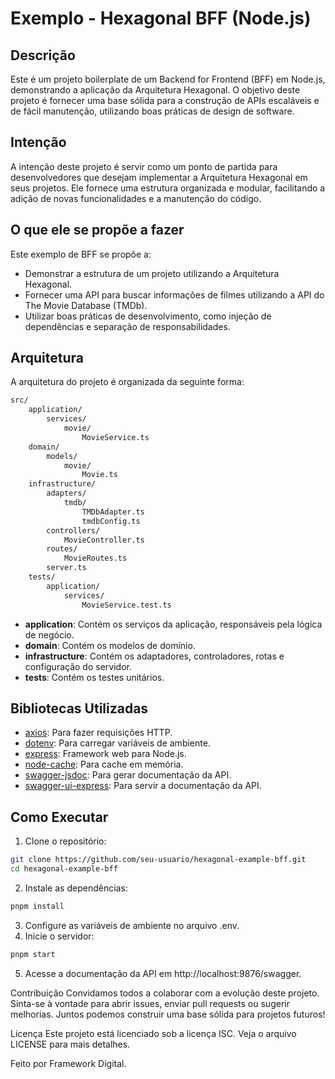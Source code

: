 # Exemplo - Hexagonal BFF (Node.js)

## Descrição

Este é um projeto boilerplate de um Backend for Frontend (BFF) em Node.js, demonstrando a aplicação da Arquitetura Hexagonal. O objetivo deste projeto é fornecer uma base sólida para a construção de APIs escaláveis e de fácil manutenção, utilizando boas práticas de design de software.

## Intenção

A intenção deste projeto é servir como um ponto de partida para desenvolvedores que desejam implementar a Arquitetura Hexagonal em seus projetos. Ele fornece uma estrutura organizada e modular, facilitando a adição de novas funcionalidades e a manutenção do código.

## O que ele se propõe a fazer

Este exemplo de BFF se propõe a:

- Demonstrar a estrutura de um projeto utilizando a Arquitetura Hexagonal.
- Fornecer uma API para buscar informações de filmes utilizando a API do The Movie Database (TMDb).
- Utilizar boas práticas de desenvolvimento, como injeção de dependências e separação de responsabilidades.

## Arquitetura

A arquitetura do projeto é organizada da seguinte forma:
```sh
src/
    application/
        services/
            movie/
                MovieService.ts
    domain/
        models/
            movie/
                Movie.ts
    infrastructure/
        adapters/
            tmdb/
                TMDbAdapter.ts
                tmdbConfig.ts
        controllers/
            MovieController.ts
        routes/
            MovieRoutes.ts
        server.ts
    tests/
        application/
            services/
                MovieService.test.ts
```

- **application**: Contém os serviços da aplicação, responsáveis pela lógica de negócio.
- **domain**: Contém os modelos de domínio.
- **infrastructure**: Contém os adaptadores, controladores, rotas e configuração do servidor.
- **tests**: Contém os testes unitários.

## Bibliotecas Utilizadas

- [axios](https://www.npmjs.com/package/axios): Para fazer requisições HTTP.
- [dotenv](https://www.npmjs.com/package/dotenv): Para carregar variáveis de ambiente.
- [express](https://www.npmjs.com/package/express): Framework web para Node.js.
- [node-cache](https://www.npmjs.com/package/node-cache): Para cache em memória.
- [swagger-jsdoc](https://www.npmjs.com/package/swagger-jsdoc): Para gerar documentação da API.
- [swagger-ui-express](https://www.npmjs.com/package/swagger-ui-express): Para servir a documentação da API.

## Como Executar

1. Clone o repositório:
```sh
git clone https://github.com/seu-usuario/hexagonal-example-bff.git
cd hexagonal-example-bff
```

2. Instale as dependências:
```sh
pnpm install
```

3. Configure as variáveis de ambiente no arquivo .env.
4. Inicie o servidor:
```sh
pnpm start
```

5. Acesse a documentação da API em http://localhost:9876/swagger.

Contribuição
Convidamos todos a colaborar com a evolução deste projeto. Sinta-se à vontade para abrir issues, enviar pull requests ou sugerir melhorias. Juntos podemos construir uma base sólida para projetos futuros!

Licença
Este projeto está licenciado sob a licença ISC. Veja o arquivo LICENSE para mais detalhes.

Feito por Framework Digital. 